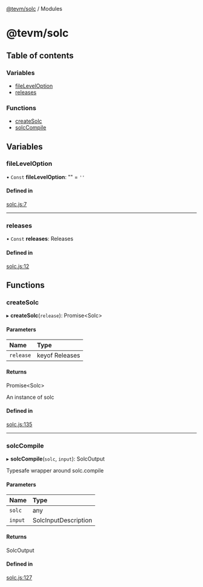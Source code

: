 [@tevm/solc](README.md) / Modules

# @tevm/solc

## Table of contents

### Variables

- [fileLevelOption](undefined)
- [releases](undefined)

### Functions

- [createSolc](undefined)
- [solcCompile](undefined)

## Variables

### fileLevelOption

• `Const` **fileLevelOption**: "" = `''`

#### Defined in

[solc.js:7](https://github.com/evmts/tevm-monorepo/blob/main/bundler/solc/src/solc.js#L7)

___

### releases

• `Const` **releases**: Releases

#### Defined in

[solc.js:12](https://github.com/evmts/tevm-monorepo/blob/main/bundler/solc/src/solc.js#L12)

## Functions

### createSolc

▸ **createSolc**(`release`): Promise\<Solc\>

#### Parameters

| Name | Type |
| :------ | :------ |
| `release` | keyof Releases |

#### Returns

Promise\<Solc\>

An instance of solc

#### Defined in

[solc.js:135](https://github.com/evmts/tevm-monorepo/blob/main/bundler/solc/src/solc.js#L135)

___

### solcCompile

▸ **solcCompile**(`solc`, `input`): SolcOutput

Typesafe wrapper around solc.compile

#### Parameters

| Name | Type |
| :------ | :------ |
| `solc` | any |
| `input` | SolcInputDescription |

#### Returns

SolcOutput

#### Defined in

[solc.js:127](https://github.com/evmts/tevm-monorepo/blob/main/bundler/solc/src/solc.js#L127)
